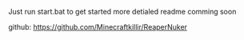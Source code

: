 Just run start.bat to get started
more detialed readme comming soon

github: https://github.com/Minecraftkillir/ReaperNuker